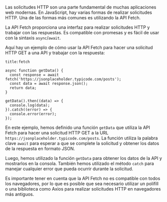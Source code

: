 Las solicitudes HTTP son una parte fundamental de muchas aplicaciones web modernas. En JavaScript, hay varias formas de realizar solicitudes HTTP. Una de las formas más comunes es utilizando la API Fetch.

La API Fetch proporciona una interfaz para realizar solicitudes HTTP y trabajar con las respuestas. Es compatible con promesas y es fácil de usar con la sintaxis `async`/`await`.

Aquí hay un ejemplo de cómo usar la API Fetch para hacer una solicitud HTTP GET a una API y trabajar con la respuesta:

```ad-example
title:fetch
```
```
async function getData() {
  const response = await fetch('https://jsonplaceholder.typicode.com/posts');
  const data = await response.json();
  return data;
}

getData().then((data) => {
  console.log(data);
}).catch((error) => {
  console.error(error);
});
```

En este ejemplo, hemos definido una función `getData` que utiliza la API Fetch para hacer una solicitud HTTP GET a la URL `https://jsonplaceholder.typicode.com/posts`. La función utiliza la palabra clave `await` para esperar a que se complete la solicitud y obtener los datos de la respuesta en formato JSON.

Luego, hemos utilizado la función `getData` para obtener los datos de la API y mostrarlos en la consola. También hemos utilizado el método `catch` para manejar cualquier error que pueda ocurrir durante la solicitud.

Es importante tener en cuenta que la API Fetch no es compatible con todos los navegadores, por lo que es posible que sea necesario utilizar un polifill o una biblioteca como Axios para realizar solicitudes HTTP en navegadores más antiguos.

